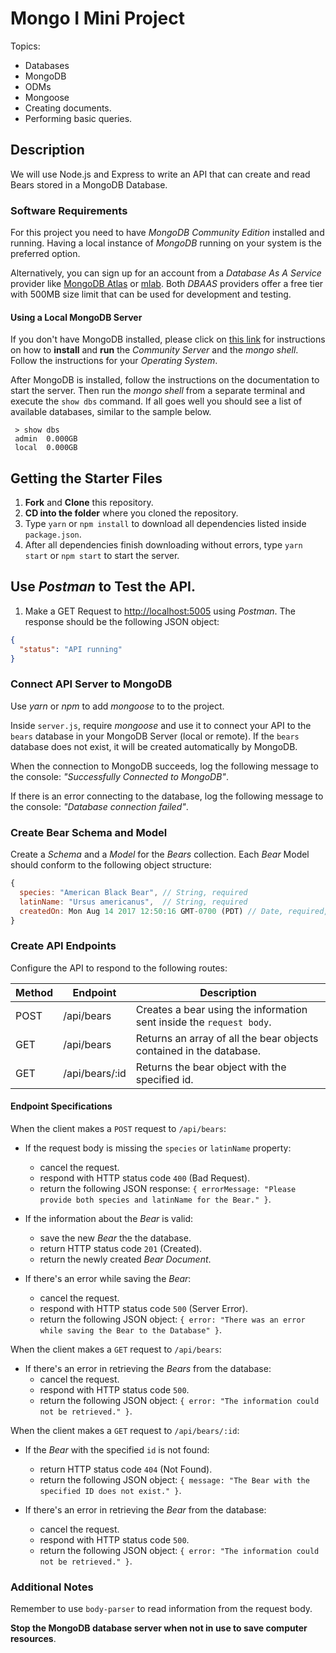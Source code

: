 # Mongo I Mini Project

Topics:

* Databases
* MongoDB
* ODMs
* Mongoose
* Creating documents.
* Performing basic queries.

## Description

We will use Node.js and Express to write an API that can create and read Bears stored in a MongoDB Database.

### Software Requirements

For this project you need to have _MongoDB Community Edition_ installed and running. Having a local instance of _MongoDB_ running on your system is the preferred option.

Alternatively, you can sign up for an account from a _Database As A Service_ provider like [MongoDB Atlas](https://www.mongodb.com/cloud/atlas) or [mlab](https://mlab.com/). Both _DBAAS_ providers offer a free tier with 500MB size limit that can be used for development and testing.

#### Using a Local MongoDB Server

If you don't have MongoDB installed, please click on [this link](https://docs.mongodb.com/manual/administration/install-community/) for instructions on how to **install** and **run** the _Community Server_ and the _mongo shell_. Follow the instructions for your _Operating System_.

After MongoDB is installed, follow the instructions on the documentation to start the server. Then run the _mongo shell_ from a separate terminal and execute the `show dbs` command. If all goes well you should see a list of available databases, similar to the sample below.

```
 > show dbs
 admin  0.000GB
 local  0.000GB
```

## Getting the Starter Files

1. **Fork** and **Clone** this repository.
1. **CD into the folder** where you cloned the repository.
1. Type `yarn` or `npm install` to download all dependencies listed inside `package.json`.
1. After all dependencies finish downloading without errors, type `yarn start` or `npm start` to start the server. 

## Use _Postman_ to Test the API.

1. Make a GET Request to [http://localhost:5005](http://localhost:5005) using _Postman_. The response should be the following JSON object:

```json
{
  "status": "API running"
}
```

### Connect API Server to MongoDB

Use _yarn_ or _npm_ to add _mongoose_ to to the project. 

Inside `server.js`, require _mongoose_  and use it to connect your API to the `bears` database in your MongoDB Server (local or remote). If the `bears` database does not exist, it will be created automatically by MongoDB.

When the connection to MongoDB succeeds, log the following message to the console: _"Successfully Connected to MongoDB"_.

If there is an error connecting to the database, log the following message to the console: _"Database connection failed"_.

### Create Bear Schema and Model

Create a _Schema_ and a _Model_ for the _Bears_ collection. Each _Bear_ Model should conform to the following object structure:

```js
{
  species: "American Black Bear", // String, required
  latinName: "Ursus americanus",  // String, required
  createdOn: Mon Aug 14 2017 12:50:16 GMT-0700 (PDT) // Date, required, defaults to current date
}
```

### Create API Endpoints

Configure the API to respond to the following routes:

| Method | Endpoint       | Description                                                          |
| ------ | -------------- | -------------------------------------------------------------------- |
| POST   | /api/bears     | Creates a bear using the information sent inside the `request body`. |
| GET    | /api/bears     | Returns an array of all the bear objects contained in the database.  |
| GET    | /api/bears/:id | Returns the bear object with the specified id.                       |

#### Endpoint Specifications

When the client makes a `POST` request to `/api/bears`:

* If the request body is missing the `species` or `latinName` property:
  * cancel the request.
  * respond with HTTP status code `400` (Bad Request).
  * return the following JSON response: `{ errorMessage: "Please provide both species and latinName for the Bear." }`.

* If the information about the _Bear_ is valid:
  * save the new _Bear_ the the database.
  * return HTTP status code `201` (Created).
  * return the newly created _Bear Document_.

* If there's an error while saving the _Bear_:
  * cancel the request.
  * respond with HTTP status code `500` (Server Error).
  * return the following JSON object: `{ error: "There was an error while saving the Bear to the Database" }`.

When the client makes a `GET` request to `/api/bears`:

* If there's an error in retrieving the _Bears_ from the database:
  * cancel the request.
  * respond with HTTP status code `500`.
  * return the following JSON object: `{ error: "The information could not be retrieved." }`.

When the client makes a `GET` request to `/api/bears/:id`:

* If the _Bear_ with the specified `id` is not found:
  * return HTTP status code `404` (Not Found).
  * return the following JSON object: `{ message: "The Bear with the specified ID does not exist." }`.

* If there's an error in retrieving the _Bear_ from the database:
  * cancel the request.
  * respond with HTTP status code `500`.
  * return the following JSON object: `{ error: "The information could not be retrieved." }`.

### Additional Notes

Remember to use `body-parser` to read information from the request body.

**Stop the MongoDB database server when not in use to save computer resources**.

